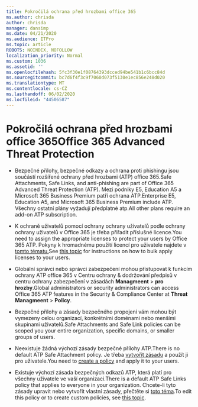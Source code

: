 ```yaml
---
title: Pokročilá ochrana před hrozbami office 365
ms.author: chrisda
author: chrisda
manager: dansimp
ms.date: 04/21/2020
ms.audience: ITPro
ms.topic: article
ROBOTS: NOINDEX, NOFOLLOW
localization_priority: Normal
ms.custom: 1036
ms.assetid: ''
ms.openlocfilehash: 5fc3f30e1f08764393dcced94be541b1c6bcc84d
ms.sourcegitcommit: bc7d6f4f3c9f7060d073f5130e1ec856e248d020
ms.translationtype: MT
ms.contentlocale: cs-CZ
ms.lasthandoff: 06/02/2020
ms.locfileid: "44506587"
---
```

# <a name="office-365-advanced-threat-protection"></a><span data-ttu-id="5504a-102">Pokročilá ochrana před hrozbami office 365</span><span class="sxs-lookup"><span data-stu-id="5504a-102">Office 365 Advanced Threat Protection</span></span>

- <span data-ttu-id="5504a-103">Bezpečné přílohy, bezpečné odkazy a ochrana proti phishingu jsou součástí rozšířené ochrany před hrozbami (ATP) office 365.</span><span class="sxs-lookup"><span data-stu-id="5504a-103">Safe Attachments, Safe Links, and anti-phishing are part of Office 365 Advanced Threat Protection (ATP).</span></span> <span data-ttu-id="5504a-104">Mezi podniky E5, Education A5 a Microsoft 365 Business Premium patří ochrana ATP.</span><span class="sxs-lookup"><span data-stu-id="5504a-104">Enterprise E5, Education A5, and Microsoft 365 Business Premium include ATP.</span></span> <span data-ttu-id="5504a-105">Všechny ostatní plány vyžadují předplatné atp.</span><span class="sxs-lookup"><span data-stu-id="5504a-105">All other plans require an add-on ATP subscription.</span></span>

- <span data-ttu-id="5504a-106">K ochraně uživatelů pomocí ochrany ochrany uživatelů podle ochrany ochrany uživatelů v Office 365 je třeba přiřadit příslušné licence.</span><span class="sxs-lookup"><span data-stu-id="5504a-106">You need to assign the appropriate licenses to protect your users by Office 365 ATP.</span></span> <span data-ttu-id="5504a-107">Pokyny k hromadnému použití licencí pro uživatele najdete v [tomto tématu.](https://docs.microsoft.com/microsoft-365/admin/add-users/add-users)</span><span class="sxs-lookup"><span data-stu-id="5504a-107">See [this topic](https://docs.microsoft.com/microsoft-365/admin/add-users/add-users) for instructions on how to bulk apply licenses to your users.</span></span>

- <span data-ttu-id="5504a-108">Globální správci nebo správci zabezpečení mohou přistupovat k funkcím ochrany ATP office 365 v Centru ochrany & dodržování předpisů v centru ochrany zabezpečení v zásadách **Managmeent** \> **pro hrozby**.</span><span class="sxs-lookup"><span data-stu-id="5504a-108">Global administrators or security administrators can access Office 365 ATP features in the Security & Compliance Center at **Threat Managmeent** \> **Policy**.</span></span>

- <span data-ttu-id="5504a-109">Bezpečné přílohy a zásady bezpečného propojení vám mohou být vymezeny celou organizací, konkrétními doménami nebo menšími skupinami uživatelů.</span><span class="sxs-lookup"><span data-stu-id="5504a-109">Safe Attachments and Safe Link policies can be scoped you your entire organization, specific domains, or smaller groups of users.</span></span>

- <span data-ttu-id="5504a-110">Neexistuje žádná výchozí zásady bezpečné přílohy ATP.</span><span class="sxs-lookup"><span data-stu-id="5504a-110">There is no default ATP Safe Attachment policy.</span></span> <span data-ttu-id="5504a-111">Je třeba [vytvořit zásadu](https://docs.microsoft.com/microsoft-365/security/office-365-security/set-up-atp-safe-attachments-policies) a použít ji pro uživatele.</span><span class="sxs-lookup"><span data-stu-id="5504a-111">You need to [create a policy](https://docs.microsoft.com/microsoft-365/security/office-365-security/set-up-atp-safe-attachments-policies) and apply it to your users.</span></span>

- <span data-ttu-id="5504a-112">Existuje výchozí zásada bezpečných odkazů ATP, která platí pro všechny uživatele ve vaší organizaci.</span><span class="sxs-lookup"><span data-stu-id="5504a-112">There is a default ATP Safe Links policy that applies to everyone in your organization.</span></span> <span data-ttu-id="5504a-113">Chcete-li tyto zásady upravit nebo vytvořit vlastní zásady, přečtěte si [toto téma](https://docs.microsoft.com/microsoft-365/security/office-365-security/set-up-atp-safe-links-policies).</span><span class="sxs-lookup"><span data-stu-id="5504a-113">To edit this policy or to create custom policies, see [this topic](https://docs.microsoft.com/microsoft-365/security/office-365-security/set-up-atp-safe-links-policies).</span></span>
